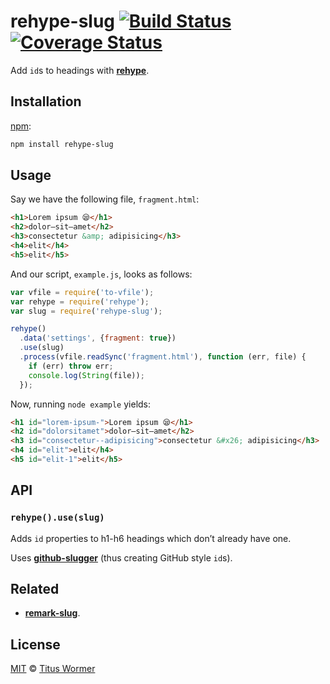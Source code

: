 # rehype-slug [![Build Status][travis-badge]][travis] [![Coverage Status][codecov-badge]][codecov]

Add `id`s to headings with [**rehype**][rehype].

## Installation

[npm][]:

```bash
npm install rehype-slug
```

## Usage

Say we have the following file, `fragment.html`:

```html
<h1>Lorem ipsum 😪</h1>
<h2>dolor—sit—amet</h2>
<h3>consectetur &amp; adipisicing</h3>
<h4>elit</h4>
<h5>elit</h5>
```

And our script, `example.js`, looks as follows:

```javascript
var vfile = require('to-vfile');
var rehype = require('rehype');
var slug = require('rehype-slug');

rehype()
  .data('settings', {fragment: true})
  .use(slug)
  .process(vfile.readSync('fragment.html'), function (err, file) {
    if (err) throw err;
    console.log(String(file));
  });
```

Now, running `node example` yields:

```html
<h1 id="lorem-ipsum-">Lorem ipsum 😪</h1>
<h2 id="dolorsitamet">dolor—sit—amet</h2>
<h3 id="consectetur--adipisicing">consectetur &#x26; adipisicing</h3>
<h4 id="elit">elit</h4>
<h5 id="elit-1">elit</h5>
```

## API

### `rehype().use(slug)`

Adds `id` properties to h1-h6 headings which don’t already have one.

Uses [**github-slugger**][ghslug] (thus creating GitHub style `id`s).

## Related

*   [**remark-slug**](https://github.com/wooorm/remark-slug).

## License

[MIT][license] © [Titus Wormer][author]

<!-- Definitions -->

[travis-badge]: https://img.shields.io/travis/wooorm/rehype-slug.svg

[travis]: https://travis-ci.org/wooorm/rehype-slug

[codecov-badge]: https://img.shields.io/codecov/c/github/wooorm/rehype-slug.svg

[codecov]: https://codecov.io/github/wooorm/rehype-slug

[npm]: https://docs.npmjs.com/cli/install

[license]: LICENSE

[author]: http://wooorm.com

[rehype]: https://github.com/wooorm/rehype

[ghslug]: https://github.com/Flet/github-slugger
